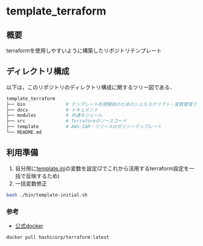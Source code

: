 # template_terraform

## 概要

terraformを使用しやすいように構築したリポジトリテンプレート

## ディレクトリ構成

以下は，このリポジトリのディレクトリ構成に関するツリー図である．

```sh
template_terraform
├── bin               # テンプレート利用開始のためのシェルスクリプト・変数管理ファイル
├── docs              # ドキュメント
├── modules           # 共通モジュール
├── src               # Terraformのソースコード
├── template          # AWS-IAM・リソースのポリシーテンプレート
└── README.md
```

## 利用準備

1. 自分用に[template.ini](bin/template.ini)の変数を設定(2でこれから活用するterraform設定を一括で反映するため)
2. 一括変数修正

```sh
bash ./bin/template-initial.sh
```

### 参考

- [公式docker](https://hub.docker.com/r/hashicorp/terraform)

```sh
docker pull hashicorp/terraform:latest
```
